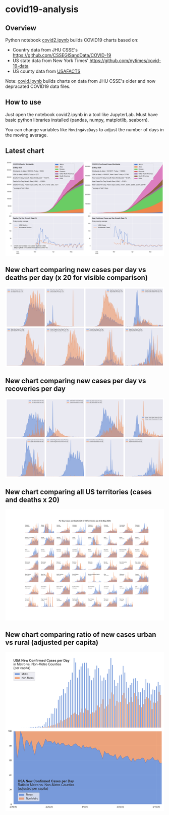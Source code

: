 # covid19-analysis

## Overview
Python notebook [covid2.ipynb](https://github.com/danlaw/covid19-analysis/blob/master/covid2.ipynb) builds COVID19 charts based on:
* Country data from JHU CSSE's https://github.com/CSSEGISandData/COVID-19
* US state data from New York Times' https://github.com/nytimes/covid-19-data
* US county data from [USAFACTS](https://usafacts.org/visualizations/coronavirus-covid-19-spread-map/)

Note: [covid.ipynb](https://github.com/danlaw/covid19-analysis/blob/master/covid.ipynb) builds charts on data from JHU CSSE's older and now depracated COVID19 data files.

## How to use
Just open the notebook covid2.ipynb in a tool like JupyterLab. Must have basic python libraries installed (pandas, numpy, matplotlib, seaborn).

You can change variables like ``MovingAveDays`` to adjust the number of days in the moving average.

## Latest chart
![Latest chart](charts/20200522-covid19-chart.png)

## New chart comparing new cases per day vs deaths per day (x 20 for visible comparison)
![Comparison chart](charts/20200522-comparison-chart.png)

## New chart comparing new cases per day vs recoveries per day
![Recovery chart](charts/20200522-comparison-recovery-chart.png)

## New chart comparing all US territories (cases and deaths x 20)
![Territories chart](charts/20200522-compare-US-territories.png)

## New chart comparing ratio of new cases urban vs rural (adjusted per capita)
![Urban rural per capita chart](charts/20200522-US-counties-urban-vs-rural-per-capita.png)